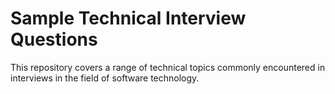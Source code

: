 # Sample Technical Interview Questions
This repository covers a range of technical topics commonly encountered in interviews in the field of software technology.

